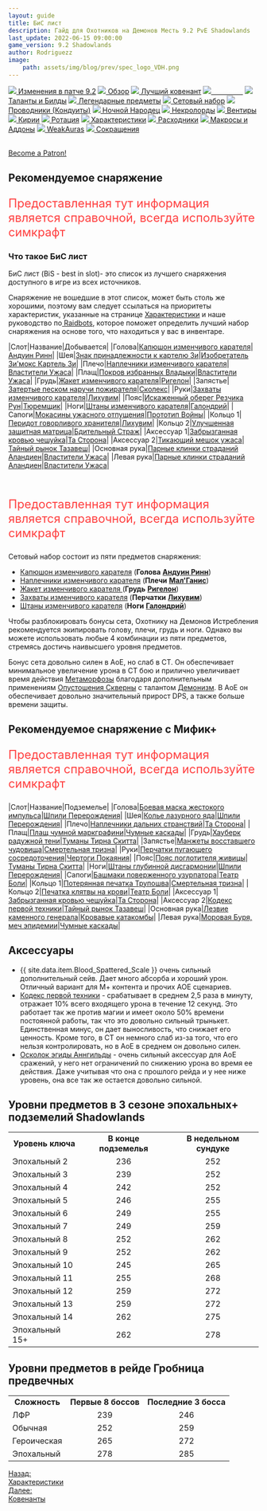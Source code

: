 ```yaml
---
layout: guide
title: БиС лист
description: Гайд для Охотников на Демонов Месть 9.2 PvE Shadowlands
last_update: 2022-06-15 09:00:00
game_version: 9.2 Shadowlands 
author: Rodriguezz
image:
    path: assets/img/blog/prev/spec_logo_VDH.png
---
```


<div id="smooth-nav-outer">
<a href="{{ site.url }}/guide/vengeance/changes-patch.html"><img src="https://wow.zamimg.com/images/wow/icons/medium/inv_misc_spyglass_02.jpg"> Изменения в патче 9.2</a>
<a href="{{ site.url }}/guide/vengeance/overview.html"><img src="https://wow.zamimg.com/images/wow/icons/medium/inv_misc_spyglass_02.jpg"> Обзор</a>
<a href="{{ site.url }}/guide/vengeance/covenant.html"><img src="https://wow.zamimg.com/images/wow/icons/medium/achievement_mythicdungeons_shadowlands.jpg"> Лучший ковенант</a>
<a href="{{ site.url }}/guide/vengeance/gear.html"><img src="https://wow.zamimg.com/images/wow/icons/medium/inv_chest_chain_03.jpg"><span style="color: white;"> Бис лист</span></a>
<a href="{{ site.url }}/guide/vengeance/talent-builds.html"><img src="https://wow.zamimg.com/images/wow/icons/medium/ability_marksmanship.jpg"> Таланты и Билды</a>
<a href="{{ site.url }}/guide/vengeance/legendaries-shadowlands.html"><img src="https://wow.zamimg.com/images/wow/icons/medium/runesmith_icon.jpg"> Легендарные предметы</a>
<a href="{{ site.url }}/guide/vengeance/Set-bonuses.html"><img src="https://wow.zamimg.com/images/wow/icons/medium/wow_token01.jpg"> Сетовый набор</a>
<a href="{{ site.url }}/guide/vengeance/conduits-shadowlands.html"><img src="https://wow.zamimg.com/images/wow/icons/medium/ability_rogue_rollthebones02.jpg"> Проводники (Кондуиты)</a>
<a href="{{ site.url }}/guide/vengeance/night-fae.html"><img src="https://wow.zamimg.com/images/wow/icons/medium/ui_sigil_nightfae.jpg"> Ночной Народец</a>
<a href="{{ site.url }}/guide/vengeance/necrolord.html"><img src="https://wow.zamimg.com/images/wow/icons/medium/ui_sigil_necrolord.jpg"> Некролорды</a>
<a href="{{ site.url }}/guide/vengeance/venthyr.html"><img src="https://wow.zamimg.com/images/wow/icons/medium/ui_sigil_venthyr.jpg"> Вентиры</a>
<a href="{{ site.url }}/guide/vengeance/kyrian.html"><img src="https://wow.zamimg.com/images/wow/icons/medium/ui_sigil_kyrian.jpg"> Кирии</a>
<a href="{{ site.url }}/guide/vengeance/rotation-priority.html"><img src="https://wow.zamimg.com/images/wow/icons/medium/wow_token01.jpg"> Ротация</a>
<a href="{{ site.url }}/guide/vengeance/stats.html"><img src="https://wow.zamimg.com/images/wow/icons/medium/inv_inscription_80_warscroll_intellect.jpg"> Характеристики</a>
<a href="{{ site.url }}/guide/vengeance/consumables.html"><img src="https://wow.zamimg.com/images/wow/icons/medium/inv_potion_92.jpg"> Расходники</a>
<a href="{{ site.url }}/guide/vengeance/macros-addons.html"><img src="https://wow.zamimg.com/images/wow/icons/medium/inv_eng_gearspringparts.jpg"> Макросы и Аддоны</a>
<a href="{{ site.url }}/guide/vengeance/weakauras.html"><img src="https://wow.zamimg.com/images/wow/icons/medium/spell_holy_auramastery.jpg"> WeakAuras</a>
<a href="{{ site.url }}/guide/vengeance/common-terms.html"><img src="https://wow.zamimg.com/images/wow/icons/medium/ui_chat.jpg"> Сокращения</a>
</div>
<br>

<a href="https://www.patreon.com/bePatron?u=43917749"  data-patreon-widget-type="become-patron-button">Become a Patron!</a><script async src="https://c6.patreon.com/becomePatronButton.bundle.js"></script>

## Рекомендуемое снаряжение

<p style="color:#ff4040;font-size:1.7em;">Предоставленная тут информация является справочной, всегда используйте симкрафт</p>

### Что такое БиС лист

БиС лист (BiS - best in slot)- это список из лучшего снаряжения доступного в игре из всех источников.

Снаряжение не вошедшие в этот список, может быть столь же хорошими, поэтому вам следует ссылаться на приоритеты характеристик, указанные на странице <a href="{{ site.url }}/guide/vengeance/stats.html"> Характеристики</a> и наше руководство по<a href="{{ site.url }}/guide/general/raidbots.html"> Raidbots</a>, которое поможет определить лучший набор снаряжения на основе того, что находиться у вас в инвентаре.	   

<div class="table-box" markdown="1">

|Слот|Название|Добывается|
|Голова|[Капюшон изменчивого карателя](https://ru.wowhead.com/item=188892/)|[Андуин Ринн](https://ru.wowhead.com/npc=181954)|
|Шея|[Знак принадлежности к картелю Зи](https://ru.wowhead.com/item=189827)|[Изобретатель Зи'мокс Картель Зи](https://ru.wowhead.com/npc=183501)|
|Плечо|[Наплечники изменчивого карателя](https://ru.wowhead.com/item=188896)|[Властители Ужаса](https://ru.wowhead.com/npc=181398)|
|Плащ|[Покров избранных Владыки](https://ru.wowhead.com/item=189847/)|[Властители Ужаса](https://ru.wowhead.com/npc=181398)|
|Грудь|[Жакет изменчивого карателя](https://ru.wowhead.com/item=188894)|[Ригелон](https://ru.wowhead.com/npc=182777)|
|Запястье|[Затертые песком наручи пожирателя](https://ru.wowhead.com/item=189812)|[Сколекс](https://ru.wowhead.com/npc=183937)|
|Руки|[Захваты изменчивого карателя](https://ru.wowhead.com/item=188898)|[Лихувим](https://ru.wowhead.com/npc=182169)|
|Пояс|[Искаженный оберег Резчика Рун](https://ru.wowhead.com/item=189856)|[Тюремщик](https://ru.wowhead.com/npc=185421)|
|Ноги|[Штаны изменчивого карателя](https://ru.wowhead.com/item=188893)|[Галондрий](https://ru.wowhead.com/npc=184915)|
|Сапоги|[Мокасины ужасного отпущения](https://ru.wowhead.com/item=189798)|[Прототип Войны](https://ru.wowhead.com/npc=181549)|
|Кольцо 1|[Перидот говорливого хранителя](https://ru.wowhead.com/item=189802)|[Лихувим](https://ru.wowhead.com/npc=182169)|
|Кольцо 2|[Улучшенная защитная матрица](https://ru.wowhead.com/item=189772)|[Бдительный Страж](https://ru.wowhead.com/npc=180773)|
|Аксессуар 1|[Забрызганная кровью чешуйка](https://ru.wowhead.com/item=179331)|[Та Сторона](https://ru.wowhead.com/de-other-side)|
|Аксессуар 2|[Тикающий мешок ужаса](https://ru.wowhead.com/item=185844)|[Тайный рынок Тазавеш](https://ru.wowhead.com/tazavesh-the-veiled-market)|
|Основная рука|[Парные клинки страданий Аландиен](https://ru.wowhead.com/item=189846)|[Властители Ужаса](https://ru.wowhead.com/npc=181398)|
|Левая рука|[Парные клинки страданий Аландиен](https://ru.wowhead.com/item=189846)|[Властители Ужаса](https://ru.wowhead.com/npc=181398)|

</div>
<br>

<p style="color:#ff4040;font-size:1.7em;">Предоставленная тут информация является справочной, всегда используйте симкрафт</p>

Сетовый набор состоит из пяти предметов снаряжения:

* <span class="q4">[Капюшон изменчивого карателя](https://ru.wowhead.com/item=188892/)</span> (**Голова** [**Андуин Ринн**](https://ru.wowhead.com/npc=181954/))
* <span class="q4">[Наплечники изменчивого карателя](https://ru.wowhead.com/item=188896/)</span> (**Плечи** [**Мал'Ганис**](https://ru.wowhead.com/npc=181398/))
* <span class="q4">[Жакет изменчивого карателя ](https://ru.wowhead.com/item=188894/)</span> (**Грудь** [**Ригелон**](https://ru.wowhead.com/npc=182777/))
* <span class="q4">[Захваты изменчивого карателя](https://ru.wowhead.com/item=188898/)</span> (**Перчатки** [**Лихувим**](https://ru.wowhead.com/npc=182169/))
* <span class="q4">[Штаны изменчивого карателя](https://ru.wowhead.com/item=188893/)</span> (**Ноги** [**Галондрий**](https://ru.wowhead.com/npc=184915/))

Чтобы разблокировать бонусы сета, Охотнику на Демонов Истребления рекомендуется экипировать голову, плечи, грудь и ноги. Однако вы можете использовать любые 4 комбинации из пяти предметов, стремясь достичь наивысшего уровня предметов.

Бонус сета довольно силен в AoE, но  слаб в СТ. Он обеспечивает минимальное увеличение урона в СТ бою и прилично увеличивает время действия [Метаморфозы](https://ru.wowhead.com/spell=187827) благодаря дополнительным применениям [Опустошения Скверны](https://ru.wowhead.com/spell=212084) с талантом [Демонизм](https://ru.wowhead.com/spell=321453). В AoE он обеспечивает довольно значительный прирост DPS, а также больше времени защиты.

## Рекомендуемое снаряжение с Мифик+

<p style="color:#ff4040;font-size:1.7em;">Предоставленная тут информация является справочной, всегда используйте симкрафт</p>

<div class="table-box" markdown="1">

|Слот|Название|Подземелье|
|Голова|[Боевая маска жестокого импульса](https://ru.wowhead.com/item=180106)|[Шпили Перерождения](https://ru.wowhead.com/spires-of-ascension)|
|Шея|[Колье лазурного яда](https://ru.wowhead.com/item=180115)|[Шпили Перерождения](https://ru.wowhead.com/spires-of-ascension)|
|Плечо|[Наплечники дальних странствий](https://ru.wowhead.com/item=179344)|[Та Сторона](https://ru.wowhead.com/de-other-side)|
|Плащ|[Плащ чумной маркграфини](https://ru.wowhead.com/item=178755/)|[Чумные каскады](https://ru.wowhead.com/plaguefall)|
|Грудь|[Хауберк радужной тени](https://ru.wowhead.com/item=178698)|[Туманы Тирна Скитта](https://ru.wowhead.com/mists-of-tirna-scithe)|
|Запястье|[Манжеты восставшего чудовища](https://ru.wowhead.com/item=178741)|[Смертельная тризна](https://ru.wowhead.com/the-necrotic-wake)|
|Руки|[Перчатки пугающего сосредоточения](https://ru.wowhead.com/item=178832)|[Чертоги Покаяния](https://ru.wowhead.com/halls-of-atonement)|
|Пояс|[Пояс поглотителя живицы](https://ru.wowhead.com/item=178699)|[Туманы Тирна Скитта](https://ru.wowhead.com/mists-of-tirna-scithe)|
|Ноги|[Штаны глубинной дисгармонии](https://ru.wowhead.com/item=180108)|[Шпили Перерождения](https://ru.wowhead.com/spires-of-ascension)|
|Сапоги|[Башмаки поверженного узурпатора](https://ru.wowhead.com/item=178797)|[Театр Боли](https://ru.wowhead.com/theater-of-pain)|
|Кольцо 1|[Потерянная печатка Трупошва](https://ru.wowhead.com/item=178736)|[Смертельная тризна](https://ru.wowhead.com/the-necrotic-wake)|
|Кольцо 2|[Печатка клятвы на крови](https://ru.wowhead.com/item=178871)|[Театр Боли](https://ru.wowhead.com/theater-of-pain)|
|Аксессуар 1|[Забрызганная кровью чешуйка](https://ru.wowhead.com/item=179331)|[Та Сторона](https://ru.wowhead.com/de-other-side)|
|Аксессуар 2|[Кодекс первой техники](https://ru.wowhead.com/item=185836)|[Тайный рынок Тазавеш](https://ru.wowhead.com/zone=13577/)|
|Основная рука|[Лезвие каменного генерала](https://ru.wowhead.com/item=178857)|[Кровавые катакомбы](https://ru.wowhead.com/sanguine-depths)|
|Левая рука|[Моровая Буря, меч эпидемии](https://ru.wowhead.com/item=178754)|[Чумные каскады](https://ru.wowhead.com/plaguefall)|


## Аксессуары

* {{ site.data.item.Blood_Spattered_Scale }} очень сильный дополнительный сейв. Дает много абсорба и хороший урон. Отличный вариант для М+ контента и прочих АОЕ сценариев.
* [Кодекс первой техники](https://ru.wowhead.com/item=185836) - срабатывает в среднем 2,5 раза в минуту, отражает 10% всего входящего урона в течение 12 секунд. Это работает так же против магии и имеет около 50% времени постоянной работы, так что это довольно сильный трынькет. Единственная минус, он дает выносливость, что снижает его ценность. Кроме того, в СТ он немного слаб из-за того, что его нельзя контролировать, но в АоЕ в среднем он довольно силен.
* [Осколок эгиды Аннгильды](https://ru.wowhead.com/item=186424) - очень сильный аксессуар для АоЕ сражений, у него нет ограничений по снижению урона во время ее действия. Даже учитывая что она с прошлого рейда и у нее ниже уровень, она все так же остается довольно сильной.


## Уровни предметов в 3 сезоне эпохальных+ подземелий Shadowlands

<table class="grid" style="max-width:750px">
<tbody>
<tr>
<td style="text-align: center;"><b>Уровень ключа</b></td>
<td style="text-align: center;"><b>В конце подземелья</b></td>
<td style="text-align: center;"><b>В недельном сундуке</b></td>
</tr>
<tr><td>Эпохальный 2</td>
<td style="text-align: center;">236</td>
<td style="text-align: center;">252</td>
</tr>
<tr><td>Эпохальный 3</td>
<td style="text-align: center;">239</td>
<td style="text-align: center;">252</td>
</tr>
<tr>
<td>Эпохальный 4</td>
<td style="text-align: center;">242</td>
<td style="text-align: center;">252</td>
</tr>
<tr><td>Эпохальный 5</td>
<td style="text-align: center;">246</td>
<td style="text-align: center;">255</td>
</tr>
<tr>
<td>Эпохальный 6</td>
<td style="text-align: center;">249</td>
<td style="text-align: center;">255</td>
</tr>
<tr>
<td>Эпохальный 7</td>
<td style="text-align: center;">249</td>
<td style="text-align: center;">259</td>
</tr>
<tr>
<td>Эпохальный 8</td>
<td style="text-align: center;">252</td>
<td style="text-align: center;">262</td>
</tr>
<tr>
<td>Эпохальный 9</td>
<td style="text-align: center;">252</td>
<td style="text-align: center;">262</td>
</tr>
<tr>
<td>Эпохальный 10</td>
<td style="text-align: center;">245</td>
<td style="text-align: center;">265</td>
</tr>
<tr>
<td>Эпохальный 11</td>
<td style="text-align: center;">255</td>
<td style="text-align: center;">268</td>
</tr>
<tr>
<td>Эпохальный 12</td>
<td style="text-align: center;">259</td>
<td style="text-align: center;">272</td>
</tr>
<tr>
<td>Эпохальный 13</td>
<td style="text-align: center;">259</td>
<td style="text-align: center;">272</td>
</tr>
<tr>
<td>Эпохальный 14</td>
<td style="text-align: center;">262</td>
<td style="text-align: center;">275</td>
</tr>
<tr>
<td>Эпохальный 15+</td>
<td style="text-align: center;">262</td>
<td style="text-align: center;">278</td>
</tr>
</tbody>
</table>

## Уровни предметов в рейде Гробница предвечных

<table class="grid" style="max-width:750px">
<tbody>
<tr>
<td style="text-align: center;"><b>Сложность</b></td>
<td style="text-align: center;"><b>Первые 8 боссов</b></td>
<td style="text-align: center;"><b>Последние 3 босса</b></td>
</tr>
<tr><td>ЛФР</td>
<td style="text-align: center;">239</td>
<td style="text-align: center;">246</td>
</tr>
<tr><td>Обычная</td>
<td style="text-align: center;">252</td>
<td style="text-align: center;">259</td>
</tr>
<tr>
<td>Героическая</td>
<td style="text-align: center;">265</td>
<td style="text-align: center;">272</td>
</tr>
<tr><td>Эпохальный</td>
<td style="text-align: center;">278</td>
<td style="text-align: center;">285</td>
</tr>
</tbody>
</table>

<div class="minibox minibox-left"><a href="{{ site.url }}/guide/vengeance/stats.html">Назад:<br>Характеристики</a></div> 
<div class="minibox"><a href="{{ site.url }}/guide/vengeance/covenant.html">Далее:<br>Ковенанты</a></div>












